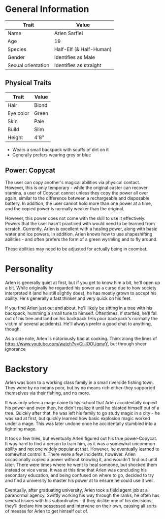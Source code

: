 # General Information

Trait              | Value
------------------ | -----------------------
Name               | Arlen Sarfiel
Age                | 19
Species            | Half-Elf (& Half-Human)
Gender             | Identifies as Male
Sexual orientation | Identifies as straight

## Physical Traits

Trait     | Value
--------- | -----
Hair      | Blond
Eye color | Green
Skin      | Pale
Build     | Slim
Height    | 4'8"

- Wears a small backpack with scuffs of dirt on it
- Generally prefers wearing grey or blue

## Power: Copycat

The user can copy another's magical abilities via physical contact. However, this is only temporary - while the original caster can recover stamina, a user of Copycat cannot unless they copy the power all over again, similar to the difference between a rechargeable and disposable battery. In addition, the user cannot hold more than one power at a time, and the copied power is normally weaker than the original.

However, this power does not come with the skill to use it effectively. Powers that the user hasn't practiced with would need to be learned from scratch. Currently, Arlen is excellent with a healing power, along with basic water and ice powers. In addition, Arlen knows how to use shapeshifting abilities - and often prefers the form of a green wyrmling and to fly around.

These abilities may need to be adjusted for actually being in coombat.

# Personality

Arlen is generally quiet at first, but if you get to know him a bit, he'll open up a bit. While originally he regarded his power as a curse due to how society interpreted it (and he still slightly does), he has mostly grown to accept his ability. He's generally a fast thinker and very quick on his feet.

If you find Arlen just out and about, he'll likely be sitting in a tree with his backpack, humming a small tune to himself. Oftentimes, if startled, he'll fall out of his tree and land on his backpack (His poor backpack's normally the victim of several accidents). He'll always prefer a good chat to anything, though.

As a side note, Arlen is notoriously bad at cooking. Think along the lines of <https://www.youtube.com/watch?v=Ct-lOOUqmyY>, but through sheer ignorance

# Backstory

Arlen was born to a working class family in a small riverside fishing town. They were by no means poor, but by no means rich either-they supported themselves via their fishing, and no more.

It was only when a mage came to his school that Arlen accidentally copied his power-and even then, he didn't realize it until he blasted himself out of a tree. Quickly after that, he was left his family to go study magic in a city - he was sad at first, but quickly learned how basic explosion magic worked under a mage. This was later undone once he accidentally stumbled into a lightning mage.

It took a few tries, but eventually Arlen figured out his true power-Copycat. It was hard to find a person to train him, as it was a somewhat uncommon ability and not one widely popular at that. However, he eventually learned to somewhat control it. There were a few incidents, however. Arlen occasionally copied a power without knowing it, and wouldn't find out until later. There were times where he went to heal someone, but shocked them instead or vice versa. It was at this time that Arlen was concluding his secondary education, and being confused on where to go, decided to try and find a university to master his power at to ensure he could use it well.

Eventually, after graduating university, Arlen took a field agent job at a paranormal agency. Swiftly working his way through the ranks, he often has several issues with his subordinates - if they dislike one of his decisions, they'll declare him possessed and intervene on their own, causing all sorts of messes for Arlen to get himself out of.
